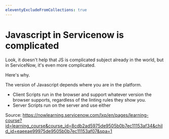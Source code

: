 ```yaml
---
eleventyExcludeFromCollections: true
---
```

# Javascript in Servicenow is complicated

Look, it doesn't help that JS is complicated subject already in the world, but in ServiceNow, it's even more complicated.

Here's why.

The version of Javascript depends where you are in the platform.
- Client Scripts run in the browser and support whatever version the browser supports, regardless of the linting rules they show you.
- Server Scripts run on the server and use either 

Source: https://nowlearning.servicenow.com/lxp/en/pages/learning-course?id=learning_course&course_id=8cdb2ad5975de9505b0b7ec11153af34&child_id=eaeeae99975de9505b0b7ec11153af07&spa=1